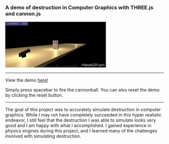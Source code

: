 ### A demo of destruction in Computer Graphics with THREE.js and cannon.js

![alt text](https://github.com/tylerlaberge/DestructionDemo/blob/master/media/destruction_demo.gif)
___

View the demo [here!](https://tylerlaberge.github.io/DestructionDemo/src/html/index.html)

Simply press spacebar to fire the cannonball. You can also reset the demo by clicking the reset button.

___

The goal of this project was to accurately simulate destruction in computer graphics. While I may not have completely succeeded in this hyper realistic endeavor, I still feel that the destruction I was able to simulate looks very good and I am happy with what I accomplished. I gained experience in physics engines during this project, and I learned many of the challenges involved with simulating destruction. 
